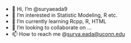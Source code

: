 - 👋 Hi, I’m @suryaeada9
- 👀 I’m interested in Statistic Modeling, R etc.
- 🌱 I’m currently learning Rcpp, R, HTML
- 💞️ I’m looking to collaborate on ...
- 📫 How to reach me @surya.eada@uconn.edu

<!---
suryaeada9/suryaeada9 is a ✨ special ✨ repository because its `README.md` (this file) appears on your GitHub profile.
You can click the Preview link to take a look at your changes.
--->
